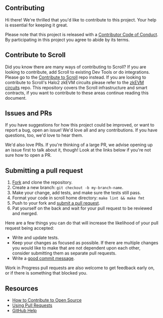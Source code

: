 ## Contributing

[fork]: /fork
[pr]: /compare
[style]: https://standardjs.com/
[code-of-conduct]: CODE_OF_CONDUCT.md

Hi there! We're thrilled that you'd like to contribute to this project. Your help is essential for keeping it great.

Please note that this project is released with a [Contributor Code of Conduct][code-of-conduct]. By participating in this project you agree to abide by its terms.

## Contribute to Scroll

Did you know there are many ways of contributing to Scroll? If you are looking to contribute, add Scroll to existing Dev Tools or do integrations. Please go to the [Contribute to Scroll](https://github.com/scroll-tech/contribute-to-scroll) repo instead. If you are looking to contribute to Scroll's Halo2 zkEVM circuits please refer to the [zkEVM circuits](https://github.com/scroll-tech/zkevm-circuits) repo. This repository covers the Scroll infrastructure and smart contracts, if you want to contribute to these areas continue reading this document.

## Issues and PRs

If you have suggestions for how this project could be improved, or want to report a bug, open an issue! We'd love all and any contributions. If you have questions, too, we'd love to hear them.

We'd also love PRs. If you're thinking of a large PR, we advise opening up an issue first to talk about it, though! Look at the links below if you're not sure how to open a PR.

## Submitting a pull request

1. [Fork][fork] and clone the repository.
2. Create a new branch: `git checkout -b my-branch-name`.
3. Make your change, add tests, and make sure the tests still pass.
4. Format your code in scroll home directory: `make lint && make fmt`
5. Push to your fork and [submit a pull request][pr].
6. Pat yourself on the back and wait for your pull request to be reviewed and merged.

Here are a few things you can do that will increase the likelihood of your pull request being accepted:

- Write and update tests.
- Keep your changes as focused as possible. If there are multiple changes you would like to make that are not dependent upon each other, consider submitting them as separate pull requests.
- Write a [good commit message](http://tbaggery.com/2008/04/19/a-note-about-git-commit-messages.html).

Work in Progress pull requests are also welcome to get feedback early on, or if there is something that blocked you.

## Resources

- [How to Contribute to Open Source](https://opensource.guide/how-to-contribute/)
- [Using Pull Requests](https://help.github.com/articles/about-pull-requests/)
- [GitHub Help](https://help.github.com)
